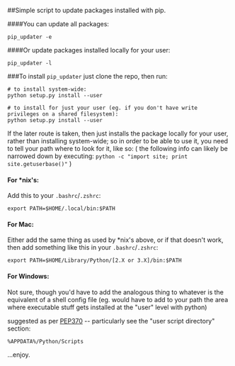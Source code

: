 ##Simple script to update packages installed with pip.

####You can update all packages:

`pip_updater -e`

####Or update packages installed locally for your user:

`pip_updater -l`


###To install `pip_updater` just clone the repo, then run:

```
# to install system-wide:
python setup.py install --user

# to install for just your user (eg. if you don't have write privileges on a shared filesystem):
python setup.py install --user
```

If the later route is taken, then just installs the package locally for your user, rather than installing system-wide; so in order to be able to use it, you need to tell your path where to look for it, like so:
( the following info can likely be narrowed down by executing:
 `python -c "import site; print site.getuserbase()"` )

#### For *nix's:
Add this to your `.bashrc`/`.zshrc`:

`export PATH=$HOME/.local/bin:$PATH`

#### For Mac:
Either add the same thing as used by *nix's above, or if that doesn't work, then add something like this in your `.bashrc`/`.zshrc`:

`export PATH=$HOME/Library/Python/[2.X or 3.X]/bin:$PATH`
    
#### For Windows:
Not sure, though you'd have to add the analogous thing to whatever is the equivalent of a shell config file (eg. would have to add to your path the area where executable stuff gets installed at the "user" level with python)
    
suggested as per [PEP370](http://www.python.org/dev/peps/pep-0370/) -- particularly see the "user script directory"  section:

`%APPDATA%/Python/Scripts`


...enjoy.

